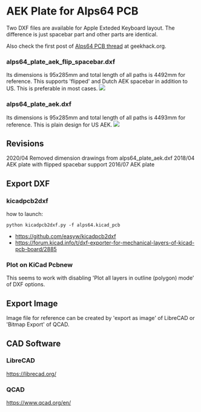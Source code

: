 AEK Plate for Alps64 PCB
========================
Two DXF files are available for Apple Exteded Keyboard layout. The difference is just spacebar part and other parts are identical.

Also check the first post of [Alps64 PCB thread](https://geekhack.org/index.php?topic=69740.0) at geekhack.org.

### alps64_plate_aek_flip_spacebar.dxf
Its dimensions is 95x285mm and total length of all paths is 4492mm for reference.
This supports 'flipped' and Dutch AEK spacebar in addition to US. This is preferable in most cases.
![](https://raw.githubusercontent.com/tmk/alps64_plate/plate_aek_flip_spacebar/alps64_plate_aek.png)

### alps64_plate_aek.dxf
Its dimensions is 95x285mm and total length of all paths is 4493mm for reference.
This is plain design for US AEK.
![](https://raw.githubusercontent.com/tmk/alps64_plate/plate_aek_flip_spacebar/alps64_plate_aek_flip_spacebar.png)



Revisions
---------
2020/04 Removed dimension drawings from alps64_plate_aek.dxf
2018/04 AEK plate with flipped spacebar support
2016/07 AEK plate



Export DXF
----------
### kicadpcb2dxf
how to launch:

    python kicadpcb2dxf.py -f alps64.kicad_pcb

- https://github.com/easyw/kicadpcb2dxf
- https://forum.kicad.info/t/dxf-exporter-for-mechanical-layers-of-kicad-pcb-board/2885


### Plot on KiCad Pcbnew
This seems to work with disabling 'Plot all layers in outline (polygon) mode' of DXF options.



Export Image
------------
Image file for reference can be created by 'export as image' of LibreCAD or 'Bitmap Export' of QCAD.



CAD Software
------------
### LibreCAD
https://librecad.org/

### QCAD
https://www.qcad.org/en/
